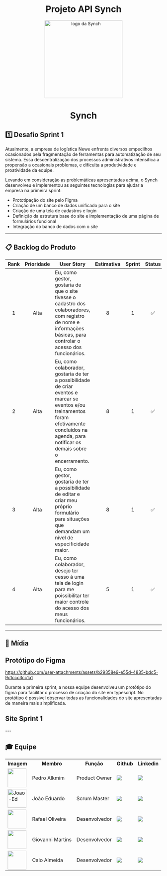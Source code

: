<h1 align="center"> Projeto API Synch </h1>

<p align="center">
      <img src="https://github.com/user-attachments/assets/b6e49e91-59f8-48ca-a9ea-f5900fdaa458" alt="logo da Synch" width="250">
      <h1 align="center"> Synch </h1>
</p>

## 1️⃣ Desafio Sprint 1 <a id="visao_geral"></a>

Atualmente, a empresa de logística Newe enfrenta diversos empecilhos ocasionados pela fragmentação de ferramentas para automatização de seu sistema. Essa descentralização dos processos administrativos intensifica a propensão a ocasionais problemas, e dificulta a produtividade e proatividade da equipe.

Levando em consideração as problemáticas apresentadas acima, o Synch desenvolveu e implementou as seguintes tecnologias para ajudar a empresa na primeira sprint:

* Prototipação do site pelo Figma
* Criação de um banco de dados unificado para o site
* Criação de uma tela de cadastros e login 
* Definição da estrutura base do site e implementação de uma página de formulários funcional
* Integração do banco de dados com o site

---

## 📋 Backlog do Produto <a id="backlog"></a>

| Rank | Prioridade | User Story                                                                                                                                                                                                     | Estimativa | Sprint | Status |
| :--: | :--------: | -------------------------------------------------------------------------------------------------------------------------------------------------------------------------------------------------------------- | :----------: | :----: | :------------------: |
| 1   |   Alta   |  Eu, como gestor, gostaria de que o site tivesse o cadastro dos colaboradores, com registro de nome e informações básicas, para controlar o acesso dos funcionários.  |      8      |   1   |         ✅        | 
|   2 |   Alta   |  Eu, como colaborador, gostaria de ter a possibilidade de criar eventos e marcar se eventos e/ou treinamentos foram efetivamente concluídos na agenda, para notificar os demais sobre o encerramento.  |     8       |   1   |        ✅         | 
|   3 |   Alta   |  Eu, como gestor, gostaria de ter a possibilidade de editar e criar meu próprio formulário para situações que demandam um nível de especificidade maior.  |    8        |    1    |       ✅         |       |
|  4  |   Alta   |  Eu, como colaborador, desejo ter cesso à uma tela de login para me poissibilitar ter maior controle do acesso dos meus funcionários.  |       5     |    1   |         ✅        |

---

## 🎥 Mídia <a id="midia"></a>

## Protótipo do Figma

https://github.com/user-attachments/assets/b29358e9-e55d-4835-bdc5-9c1ccc3cc1a1

<p>Durante a primeira sprint, a nossa equipe desenvolveu um protótipo do figma para facilitar o processo de criação do site em typescript. No protótipo é possivel observar todas as funcionalidades do site apresentadas de maneira mais simplificada.</p>

## Site Sprint 1
<p></p>
---

## 🎓 Equipe <a id="equipe"></a>

<div align="center">
  <table>
    <tr>
      <th>Imagem</th>
      <th>Membro</th>
      <th>Função</th>
      <th>Github</th>
      <th>Linkedin</th>
    </tr>
    <tr>
      <td><img src="https://github.com/user-attachments/assets/b0c69d8e-1155-4c45-952d-ff1d140e473a" width="60px"></td>
      <td>Pedro Alkmim</td>
      <td>Product Owner</td>
      <td><a href="https://github.com/PedroAlkmim"><img src="https://img.shields.io/badge/GitHub-100000?style=for-the-badge&logo=github&logoColor=white"></a></td>
      <td><a href="https://www.linkedin.com/in/pedro-alkmim-168690358/"><img src="https://img.shields.io/badge/LinkedIn-0077B5?style=for-the-badge&logo=linkedin&logoColor=white"></a></td>
    </tr>
    <tr>
      <td><img width="60px" alt="Joao-Ed" src="https://github.com/user-attachments/assets/3879303f-c692-48dd-a2cb-f83933b1fc0d" /></td>
      <td>João Eduardo</td>
      <td>Scrum Master</td>
      <td><a href="https://github.com/joao-ed252"><img src="https://img.shields.io/badge/GitHub-100000?style=for-the-badge&logo=github&logoColor=white"></a></td>
      <td><a href="https://www.linkedin.com/in/joão-eduardo-o-9110332a2"><img src="https://img.shields.io/badge/LinkedIn-0077B5?style=for-the-badge&logo=linkedin&logoColor=white"></a></td>
    </tr>
    <tr>
      <td><img src="https://github.com/user-attachments/assets/c4afc614-b6f4-4568-8f21-c6d2c1e57af6" width="60px"></td>
      <td>Rafael Oliveira</td>
      <td>Desenvolvedor</td>
      <td><a href="https://github.com/PatoJosefo"><img src="https://img.shields.io/badge/GitHub-100000?style=for-the-badge&logo=github&logoColor=white"></a></td>
      <td><a href="https://www.linkedin.com/in/rafaelguimaraesoliveira"><img src="https://img.shields.io/badge/LinkedIn-0077B5?style=for-the-badge&logo=linkedin&logoColor=white"></a></td>
    </tr>
    <tr>
      <td><img src="https://github.com/user-attachments/assets/16bd147e-facd-4c81-b7fe-fa69385774e7" width="60px"></td>
      <td>Giovanni Martins</td>
      <td>Desenvolvedor</td>
      <td><a href="https://github.com/Giommn"><img src="https://img.shields.io/badge/GitHub-100000?style=for-the-badge&logo=github&logoColor=white"></a></td>
      <td><a href="https://www.linkedin.com/in/giovanni-martins-216995356"><img src="https://img.shields.io/badge/LinkedIn-0077B5?style=for-the-badge&logo=linkedin&logoColor=white"></a></td>
    </tr>
    <tr>
      <td><img src="https://github.com/user-attachments/assets/0f69aca5-818b-49eb-a831-2f69c539fcd9" width="60px"></td>
      <td>Caio Almeida</td>
      <td>Desenvolvedor</td>
      <td><a href="https://github.com/Caio-Almeida4"><img src="https://img.shields.io/badge/GitHub-100000?style=for-the-badge&logo=github&logoColor=white"></a></td>
      <td><a href="https://www.linkedin.com/in/caio-almeida-23487b375/"><img src="https://img.shields.io/badge/LinkedIn-0077B5?style=for-the-badge&logo=linkedin&logoColor=white"></a></td>
    </tr>
  </table>
</div>